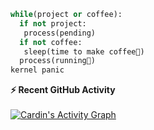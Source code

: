    ```python
   while(project or coffee):    
     if not project:
      process(pending)    
     if not coffee:
      sleep(time to make coffee🌠) 
     process(running🚀)     
   kernel panic
   ```
   
  <summary><b>⚡ Recent GitHub Activity</b></summary>
  <br/>
   <a href="https://github.com/CardinPatson"><img alt="Cardin's Activity Graph" src="https://activity-graph.herokuapp.com/graph?username=CardinPatson&custom_title=Cardin%20Contribution%20Graph&theme=react-dark" /></a>
  <br/>
   
<!---
---  🌱 I’m currently learning development 
-  I’m interested Fullstack Development  
CardinPatson/CardinPatson is a ✨ special ✨ repository because its `README.md` (this file) appears on your GitHub profile.
You can click the Preview link to take a look at your changes.
- 👀 I’m looking to collaborate on Front-end development project 
--->
